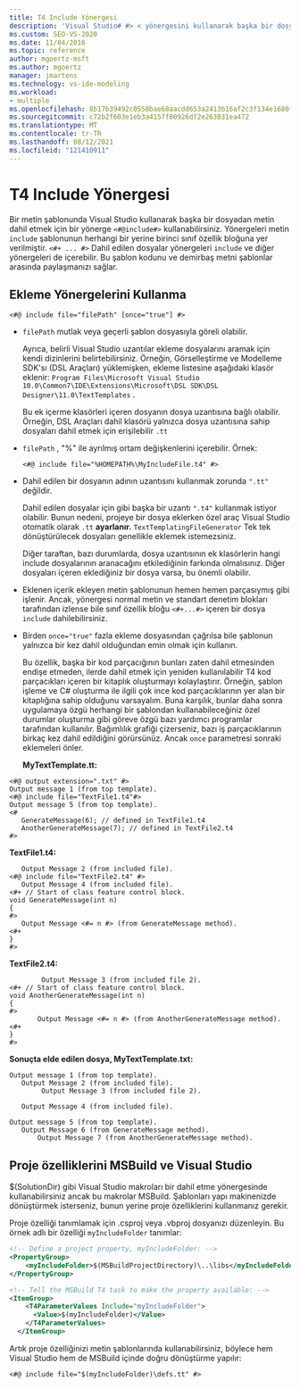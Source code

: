 ```yaml
---
title: T4 Include Yönergesi
description: 'Visual Studio# #> < yönergesini kullanarak başka bir dosyadan metin ek < @include öğrenin.'
ms.custom: SEO-VS-2020
ms.date: 11/04/2016
ms.topic: reference
author: mgoertz-msft
ms.author: mgoertz
manager: jmartens
ms.technology: vs-ide-modeling
ms.workload:
- multiple
ms.openlocfilehash: 8b17b39492c0558bae68aacdd653a2413b16af2c3f134e1680fe72b63e6d0a9f
ms.sourcegitcommit: c72b2f603e1eb3a4157f00926df2e263831ea472
ms.translationtype: MT
ms.contentlocale: tr-TR
ms.lasthandoff: 08/12/2021
ms.locfileid: "121410911"
---
```

# <a name="t4-include-directive"></a>T4 Include Yönergesi

Bir metin şablonunda Visual Studio kullanarak başka bir dosyadan metin dahil etmek için bir yönerge `<#@include#>` kullanabilirsiniz. Yönergeleri metin `include` şablonunun herhangi bir yerine birinci sınıf özellik bloğuna yer verilmiştir. `<#+ ... #>` Dahil edilen dosyalar yönergeleri `include` ve diğer yönergeleri de içerebilir. Bu şablon kodunu ve demirbaş metni şablonlar arasında paylaşmanızı sağlar.

## <a name="using-include-directives"></a>Ekleme Yönergelerini Kullanma

```
<#@ include file="filePath" [once="true"] #>
```

- `filePath` mutlak veya geçerli şablon dosyasıyla göreli olabilir.

   Ayrıca, belirli Visual Studio uzantılar ekleme dosyalarını aramak için kendi dizinlerini belirtebilirsiniz. Örneğin, Görselleştirme ve Modelleme SDK'sı (DSL Araçları) yüklemişken, ekleme listesine aşağıdaki klasör eklenir: `Program Files\Microsoft Visual Studio 10.0\Common7\IDE\Extensions\Microsoft\DSL SDK\DSL Designer\11.0\TextTemplates` .

   Bu ek içerme klasörleri içeren dosyanın dosya uzantısına bağlı olabilir. Örneğin, DSL Araçları dahil klasörü yalnızca dosya uzantısına sahip dosyaları dahil etmek için erişilebilir `.tt`

- `filePath` , "%" ile ayrılmış ortam değişkenlerini içerebilir. Örnek:

  ```
  <#@ include file="%HOMEPATH%\MyIncludeFile.t4" #>
  ```

- Dahil edilen bir dosyanın adının uzantısını kullanmak zorunda `".tt"` değildir.

   Dahil edilen dosyalar için gibi başka bir uzantı `".t4"` kullanmak istiyor olabilir. Bunun nedeni, projeye bir dosya eklerken özel araç Visual Studio otomatik olarak `.tt` **ayarlanır.** `TextTemplatingFileGenerator` Tek tek dönüştürülecek dosyaları genellikle eklemek istemezsiniz.

   Diğer taraftan, bazı durumlarda, dosya uzantısının ek klasörlerin hangi include dosyalarının aranacağını etkilediğinin farkında olmalısınız. Diğer dosyaları içeren eklediğiniz bir dosya varsa, bu önemli olabilir.

- Eklenen içerik ekleyen metin şablonunun hemen hemen parçasıymış gibi işlenir. Ancak, yönergesi normal metin ve standart denetim blokları tarafından izlense bile sınıf özellik bloğu `<#+...#>` içeren bir dosya `include` dahilebilirsiniz.

- Birden `once="true"` fazla ekleme dosyasından çağrılsa bile şablonun yalnızca bir kez dahil olduğundan emin olmak için kullanın.

   Bu özellik, başka bir kod parçacığının bunları zaten dahil etmesinden endişe etmeden, ilerde dahil etmek için yeniden kullanılabilir T4 kod parçacıkları içeren bir kitaplık oluşturmayı kolaylaştırır.  Örneğin, şablon işleme ve C# oluşturma ile ilgili çok ince kod parçacıklarının yer alan bir kitaplığına sahip olduğunu varsayalım.  Buna karşılık, bunlar daha sonra uygulamaya özgü herhangi bir şablondan kullanabileceğiniz özel durumlar oluşturma gibi göreve özgü bazı yardımcı programlar tarafından kullanılır. Bağımlılık grafiği çizerseniz, bazı iş parçacıklarının birkaç kez dahil edildiğini görürsünüz. Ancak `once` parametresi sonraki eklemeleri önler.

  **MyTextTemplate.tt:**

```
<#@ output extension=".txt" #>
Output message 1 (from top template).
<#@ include file="TextFile1.t4"#>
Output message 5 (from top template).
<#
   GenerateMessage(6); // defined in TextFile1.t4
   AnotherGenerateMessage(7); // defined in TextFile2.t4
#>
```

 **TextFile1.t4:**

```
   Output Message 2 (from included file).
<#@ include file="TextFile2.t4" #>
   Output Message 4 (from included file).
<#+ // Start of class feature control block.
void GenerateMessage(int n)
{
#>
   Output Message <#= n #> (from GenerateMessage method).
<#+
}
#>
```

 **TextFile2.t4:**

```
        Output Message 3 (from included file 2).
<#+ // Start of class feature control block.
void AnotherGenerateMessage(int n)
{
#>
       Output Message <#= n #> (from AnotherGenerateMessage method).
<#+
}
#>
```

 **Sonuçta elde edilen dosya, MyTextTemplate.txt:**

```
Output message 1 (from top template).
   Output Message 2 (from included file).
        Output Message 3 (from included file 2).

   Output Message 4 (from included file).

Output message 5 (from top template).
   Output Message 6 (from GenerateMessage method).
       Output Message 7 (from AnotherGenerateMessage method).
```

## <a name="using-project-properties-in-msbuild-and-visual-studio"></a><a name="msbuild"></a>Proje özelliklerini MSBuild ve Visual Studio
 $(SolutionDir) gibi Visual Studio makroları bir dahil etme yönergesinde kullanabilirsiniz ancak bu makrolar MSBuild. Şablonları yapı makinenizde dönüştürmek isterseniz, bunun yerine proje özelliklerini kullanmanız gerekir.

 Proje özelliği tanımlamak için .csproj veya .vbproj dosyanızı düzenleyin. Bu örnek adlı bir özelliği `myIncludeFolder` tanımlar:

```xml
<!-- Define a project property, myIncludeFolder: -->
<PropertyGroup>
    <myIncludeFolder>$(MSBuildProjectDirectory)\..\libs</myIncludeFolder>
</PropertyGroup>

<!-- Tell the MSBuild T4 task to make the property available: -->
<ItemGroup>
    <T4ParameterValues Include="myIncludeFolder">
      <Value>$(myIncludeFolder)</Value>
    </T4ParameterValues>
  </ItemGroup>
```

 Artık proje özelliğinizi metin şablonlarında kullanabilirsiniz, böylece hem Visual Studio hem de MSBuild içinde doğru dönüştürme yapılır:

```
<#@ include file="$(myIncludeFolder)\defs.tt" #>
```

